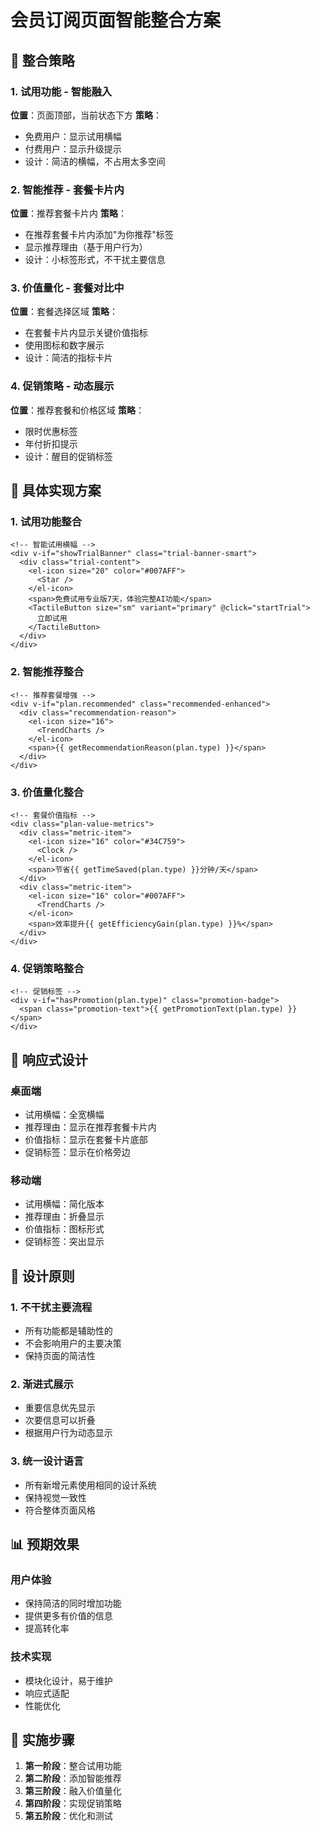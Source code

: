 # 会员订阅页面智能整合方案

## 🎯 整合策略

### 1. 试用功能 - 智能融入
**位置**：页面顶部，当前状态下方
**策略**：
- 免费用户：显示试用横幅
- 付费用户：显示升级提示
- 设计：简洁的横幅，不占用太多空间

### 2. 智能推荐 - 套餐卡片内
**位置**：推荐套餐卡片内
**策略**：
- 在推荐套餐卡片内添加"为你推荐"标签
- 显示推荐理由（基于用户行为）
- 设计：小标签形式，不干扰主要信息

### 3. 价值量化 - 套餐对比中
**位置**：套餐选择区域
**策略**：
- 在套餐卡片内显示关键价值指标
- 使用图标和数字展示
- 设计：简洁的指标卡片

### 4. 促销策略 - 动态展示
**位置**：推荐套餐和价格区域
**策略**：
- 限时优惠标签
- 年付折扣提示
- 设计：醒目的促销标签

## 🔧 具体实现方案

### 1. 试用功能整合
```vue
<!-- 智能试用横幅 -->
<div v-if="showTrialBanner" class="trial-banner-smart">
  <div class="trial-content">
    <el-icon size="20" color="#007AFF">
      <Star />
    </el-icon>
    <span>免费试用专业版7天，体验完整AI功能</span>
    <TactileButton size="sm" variant="primary" @click="startTrial">
      立即试用
    </TactileButton>
  </div>
</div>
```

### 2. 智能推荐整合
```vue
<!-- 推荐套餐增强 -->
<div v-if="plan.recommended" class="recommended-enhanced">
  <div class="recommendation-reason">
    <el-icon size="16">
      <TrendCharts />
    </el-icon>
    <span>{{ getRecommendationReason(plan.type) }}</span>
  </div>
</div>
```

### 3. 价值量化整合
```vue
<!-- 套餐价值指标 -->
<div class="plan-value-metrics">
  <div class="metric-item">
    <el-icon size="16" color="#34C759">
      <Clock />
    </el-icon>
    <span>节省{{ getTimeSaved(plan.type) }}分钟/天</span>
  </div>
  <div class="metric-item">
    <el-icon size="16" color="#007AFF">
      <TrendCharts />
    </el-icon>
    <span>效率提升{{ getEfficiencyGain(plan.type) }}%</span>
  </div>
</div>
```

### 4. 促销策略整合
```vue
<!-- 促销标签 -->
<div v-if="hasPromotion(plan.type)" class="promotion-badge">
  <span class="promotion-text">{{ getPromotionText(plan.type) }}</span>
</div>
```

## 📱 响应式设计

### 桌面端
- 试用横幅：全宽横幅
- 推荐理由：显示在推荐套餐卡片内
- 价值指标：显示在套餐卡片底部
- 促销标签：显示在价格旁边

### 移动端
- 试用横幅：简化版本
- 推荐理由：折叠显示
- 价值指标：图标形式
- 促销标签：突出显示

## 🎨 设计原则

### 1. 不干扰主要流程
- 所有功能都是辅助性的
- 不会影响用户的主要决策
- 保持页面的简洁性

### 2. 渐进式展示
- 重要信息优先显示
- 次要信息可以折叠
- 根据用户行为动态显示

### 3. 统一设计语言
- 所有新增元素使用相同的设计系统
- 保持视觉一致性
- 符合整体页面风格

## 📊 预期效果

### 用户体验
- 保持简洁的同时增加功能
- 提供更多有价值的信息
- 提高转化率

### 技术实现
- 模块化设计，易于维护
- 响应式适配
- 性能优化

## 🔄 实施步骤

1. **第一阶段**：整合试用功能
2. **第二阶段**：添加智能推荐
3. **第三阶段**：融入价值量化
4. **第四阶段**：实现促销策略
5. **第五阶段**：优化和测试
